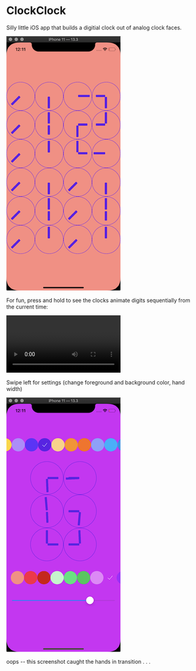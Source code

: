# ClockClock

Silly little iOS app that builds a digitial clock out of analog clock faces.

![](clockclock.png)

For fun, press and hold to see the clocks animate digits sequentially from the current time:

![](clockclock.mov)

Swipe left for settings (change foreground and background color, hand width)

![](clockclock-settings.png)

oops -- this screenshot caught the hands in transition . . .

